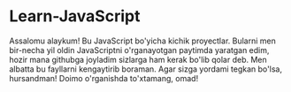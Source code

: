 # Learn-JavaScript
Assalomu alaykum!
Bu JavaScript bo'yicha kichik proyectlar.
Bularni men bir-necha yil oldin JavaScriptni o'rganayotgan paytimda yaratgan edim, hozir mana githubga joyladim sizlarga 
ham kerak bo'lib qolar deb. Men albatta bu fayllarni kengaytirib boraman.
Agar sizga yordami tegkan bo'lsa, hursandman! Doimo o'rganishda to'xtamang, omad! 

